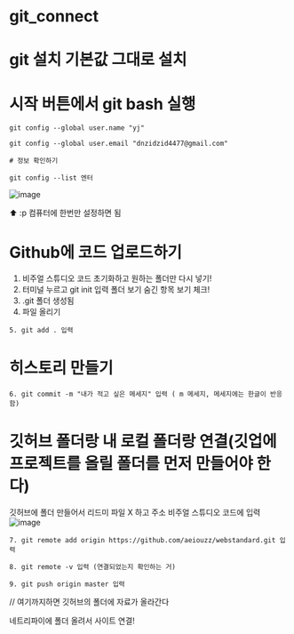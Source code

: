 # git_connect

# git 설치 기본값 그대로 설치
# 시작 버튼에서 git bash 실행

```
git config --global user.name "yj"
```

```
git config --global user.email "dnzidzid4477@gmail.com"
```

```
# 정보 확인하기
```

```
git config --list 엔터
```

![image](https://github.com/aeiouzz/git_connect/assets/145514483/cbb59cef-b9fe-4108-9762-b1d702160aaa)

⬆️ :p 컴퓨터에 한번만 설정하면 됨



# Github에 코드 업로드하기

1. 비주얼 스튜디오 코드 초기화하고 원하는 폴더만 다시 넣기!
2. 터미널 누르고 git init 입력 폴더 보기 숨긴 항목 보기 체크!
3. .git 폴더 생성됨
4. 파일 올리기
```
5. git add . 입력
```



# 히스토리 만들기
```
6. git commit -m "내가 적고 싶은 메세지" 입력 ( m 메세지, 메세지에는 한글이 반응함)
```

# 깃허브 폴더랑 내 로컬 폴더랑 연결(깃업에 프로젝트를 올릴 폴더를 먼저 만들어야 한다)
깃허브에 폴더 만들어서 리드미 파일 X 하고  주소 비주얼 스튜디오 코드에 입력
![image](https://github.com/aeiouzz/git_connect/assets/145514483/b3c83ac7-69af-4463-babc-abaab659d231)
```
7. git remote add origin https://github.com/aeiouzz/webstandard.git 입력
```

```
8. git remote -v 입력 (연결되었는지 확인하는 거)
```

```
9. git push origin master 입력
```

// 여기까지하면 깃허브의 폴더에 자료가 올라간다

네트리파이에 폴더 올려서 사이트 연결!
